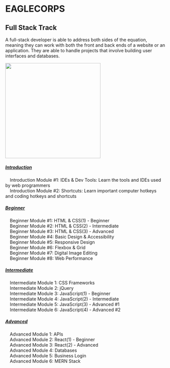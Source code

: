 # **EAGLECORPS**

## Full Stack Track

A full-stack developer is able to address both sides of the equation, meaning they can work with both the front and back ends of a website or an application. They are able to handle projects that involve building user interfaces and databases.

<img align="center" width="300" src="https://thehappypuppysite.com/wp-content/uploads/2017/10/Cute-Dog-Names-HP-long.jpg">

##### [Introduction](http://github.com)
`  `Introduction Module #1: IDEs & Dev Tools: Learn the tools and IDEs used by web programmers<br />
`  `Introduction Module #2: Shortcuts: Learn important computer hotkeys and coding hotkeys and shortcuts

##### [Beginner](http://github.com)
`  `Beginner Module #1: HTML & CSS(1) - Beginner<br />
`  `Beginner Module #2: HTML & CSS(2) - Intermediate<br />
`  `Beginner Module #3: HTML & CSS(3) - Advanced<br />
`  `Beginner Module #4: Basic Design & Accessibility<br />
`  `Beginner Module #5: Responsive Design<br />
`  `Beginner Module #6: Flexbox & Grid<br />
`  `Beginner Module #7: Digital Image Editing<br />
`  `Beginner Module #8: Web Performance

##### [Intermediate](http://github.com)
`  `Intermediate Module 1: CSS Frameworks<br />
`  `Intermediate Module 2: jQuery<br />
`  `Intermediate Module 3: JavaScript(1) - Beginner<br />
`  `Intermediate Module 4: JavaScript(2) - Intermediate<br />
`  `Intermediate Module 5: JavaScript(3) - Advanced #1<br />
`  `Intermediate Module 6: JavaScript(4) - Advanced #2<br />

##### [Advanced](http://github.com)
`  `Advanced Module 1: APIs<br />
`  `Advanced Module 2: React(1) - Beginner<br />
`  `Advanced Module 3: React(2) - Advanced<br />
`  `Advanced Module 4: Databases<br />
`  `Advanced Module 5: Business Login<br />
`  `Advanced Module 6: MERN Stack<br />